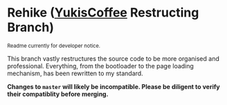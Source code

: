 # Rehike ([YukisCoffee](/YukisCoffee) Restructing Branch)

<sub>Readme currently for developer notice.</sub>

This branch vastly restructures the source code to be more organised and professional. Everything, from the bootloader to the page loading mechanism, has been rewritten to my standard.

**Changes to `master` will likely be incompatible. Please be diligent to verify their compatiblity before merging.**